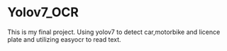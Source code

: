 # Yolov7_OCR
This is my final project.
Using yolov7 to detect car,motorbike and licence plate and utilizing easyocr to read text.
